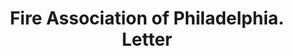 ---
doi: 10.7916/D8V99M7W
date_other: '1880'
date_other_textual: 1880-1889
form: correspondence
genre:
- Letters (correspondence)
name:
- Fire Association of Philadelphia
object_in_context_url: https://biggert.cul.columbia.edu/items/view/ave_biggert_01397
subject_hierarchical_geographic:
- Philadelphia, Pennsylvania, United States
subject_name:
- Fire Association of Philadelphia
title: Fire Association of Philadelphia. Letter
sort_title: Fire Association of Philadelphia. Letter
call_number: ave_biggert_01397
coordinates:
- 40.00944444444445,-75.13333333333334
pid: ave_biggert_01397
identifiers: ave_biggert_01397
thumbnail: false
permalink: /biggert/ave_biggert_01397/
layout: iiif-image-page
---